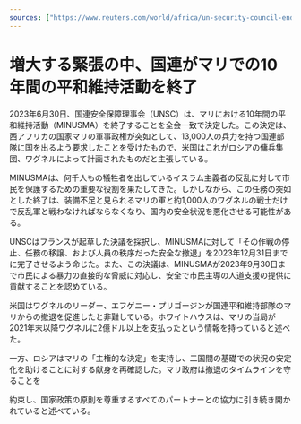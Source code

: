 ```yaml
---
sources: ["https://www.reuters.com/world/africa/un-security-council-ends-peacekeeping-mission-mali-2023-06-30/", "https://minusma.unmissions.org/sites/default/files/res_2690_2023_en.pdf"]
---
```

# 増大する緊張の中、国連がマリでの10年間の平和維持活動を終了

2023年6月30日、国連安全保障理事会（UNSC）は、マリにおける10年間の平和維持活動（MINUSMA）を終了することを全会一致で決定した。この決定は、西アフリカの国家マリの軍事政権が突如として、13,000人の兵力を持つ国連部隊に国を出るよう要求したことを受けたもので、米国はこれがロシアの傭兵集団、ワグネルによって計画されたものだと主張している。

MINUSMAは、何千人もの犠牲者を出しているイスラム主義者の反乱に対して市民を保護するための重要な役割を果たしてきた。しかしながら、この任務の突如とした終了は、装備不足と見られるマリの軍と約1,000人のワグネルの戦士だけで反乱軍と戦わなければならなくなり、国内の安全状況を悪化させる可能性がある。

UNSCはフランスが起草した決議を採択し、MINUSMAに対して「その作戦の停止、任務の移譲、および人員の秩序だった安全な撤退」を2023年12月31日までに完了させるよう命じた。また、この決議は、MINUSMAが2023年9月30日まで市民による暴力の直接的な脅威に対応し、安全で市民主導の人道支援の提供に貢献することを認めている。

米国はワグネルのリーダー、エフゲニー・プリゴージンが国連平和維持部隊のマリからの撤退を促進したと非難している。ホワイトハウスは、マリの当局が2021年末以降ワグネルに2億ドル以上を支払ったという情報を持っていると述べた。

一方、ロシアはマリの「主権的な決定」を支持し、二国間の基礎での状況の安定化を助けることに対する献身を再確認した。マリ政府は撤退のタイムラインを守ることを

約束し、国家政策の原則を尊重するすべてのパートナーとの協力に引き続き開かれていると述べている。